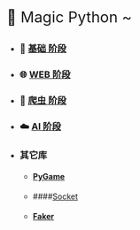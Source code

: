 <p style="font-size:27px">🐍 Magic Python ~</p>


- ### :triangular_flag_on_post: [基础 阶段][python]

- ### :globe_with_meridians: [WEB 阶段][web]

- ### :ghost: [爬虫 阶段][Spider]

- ### :cloud: [AI 阶段][AI]

- ### 其它库

  - #### [PyGame][PyGame]
  
  - ####[Socket][socket]
  
  - #### [Faker][Faker]

[python]:./python/readme.md
[web]:./WEB/readme.md
[Spider]:./爬虫/readme.md
[AI]:./AI/readme.md
[PyGame]:./第三方库/PyGame/readme.md
[socket]: ./第三方库/socket.md
[Faker]:./第三方库/faker.md



